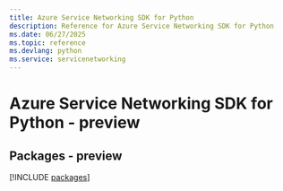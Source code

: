 ```yaml
---
title: Azure Service Networking SDK for Python
description: Reference for Azure Service Networking SDK for Python
ms.date: 06/27/2025
ms.topic: reference
ms.devlang: python
ms.service: servicenetworking
---
```

# Azure Service Networking SDK for Python - preview
## Packages - preview
[!INCLUDE [packages](service-networking-index.md)]